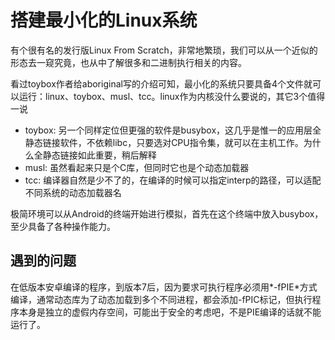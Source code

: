 # 搭建最小化的Linux系统

有个很有名的发行版Linux From Scratch，非常地繁琐，我们可以从一个近似的形态去一窥究竟，也从中了解很多和二进制执行相关的内容。

看过toybox作者给aboriginal写的介绍可知，最小化的系统只要具备4个文件就可以运行：linux、toybox、musl、tcc。linux作为内核没什么要说的，其它3个值得一说

* toybox: 另一个同样定位但更强的软件是busybox，这几乎是惟一的应用层全静态链接软件，不依赖libc，只要选对CPU指令集，就可以在主机工作。为什么全静态链接如此重要，稍后解释
* musl: 虽然看起来只是个C库，但同时它也是个动态加载器
* tcc: 编译器自然是少不了的，在编译的时候可以指定interp的路径，可以适配不同系统的动态加载器名

极简环境可以从Android的终端开始进行模拟，首先在这个终端中放入busybox，至少具备了各种操作能力。

遇到的问题
--
在低版本安卓编译的程序，到版本7后，因为要求可执行程序必须用*-fPIE*方式编译，通常动态库为了动态加载到多个不同进程，都会添加-fPIC标记，但执行程序本身是独立的虚假内存空间，可能出于安全的考虑吧，不是PIE编译的话就不能运行了。